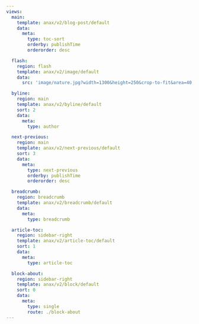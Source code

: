 ```yaml
---
views:
  main:
    template: anax/v2/blog-post/default
    data:
      meta:
        type: toc-sort
        orderby: publishTime
        orderorder: desc

  flash:
    region: flash
    template: anax/v2/image/default
    data:
      src: 'image/nature.jpg?width=1300&height=250&crop-to-fit&area=40,0,10,0'

  byline:
    region: main
    template: anax/v2/byline/default
    sort: 2
    data:
      meta:
        type: author

  next-previous:
    region: main
    template: anax/v2/next-previous/default
    sort: 3
    data:
      meta:
        type: next-previous
        orderby: publishTime
        orderorder: desc

  breadcrumb:
    region: breadcrumb
    template: anax/v2/breadcrumb/default
    data:
      meta:
        type: breadcrumb

  article-toc:
    region: sidebar-right
    template: anax/v2/article-toc/default
    sort: 1
    data:
      meta:
        type: article-toc

  block-about:
    region: sidebar-right
    template: anax/v2/block/default
    sort: 0
    data:
      meta:
        type: single
        route: ./block-about
---
```


